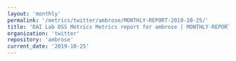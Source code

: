 ```yaml
---
layout: 'monthly'
permalink: '/metrics/twitter/ambrose/MONTHLY-REPORT-2019-10-25/'
title: 'DAI Lab OSS Metrics Metrics report for ambrose | MONTHLY-REPORT-2019-10-25'
organization: 'twitter'
repository: 'ambrose'
current_date: '2019-10-25'
---
```

